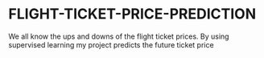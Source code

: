 # FLIGHT-TICKET-PRICE-PREDICTION
We all know the ups and downs of the flight ticket prices. By using supervised learning my project predicts the future ticket price
